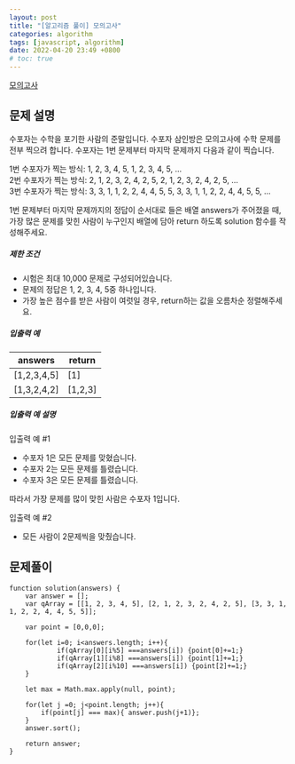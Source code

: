 ```yaml
---
layout: post
title: "[알고리즘 풀이] 모의고사"
categories: algorithm
tags: [javascript, algorithm]
date: 2022-04-20 23:49 +0800
# toc: true
---
```


[모의고사](https://programmers.co.kr/learn/courses/30/lessons/42840)

## 문제 설명

수포자는 수학을 포기한 사람의 준말입니다. 수포자 삼인방은 모의고사에 수학 문제를 전부 찍으려 합니다. 수포자는 1번 문제부터 마지막 문제까지 다음과 같이 찍습니다.

1번 수포자가 찍는 방식: 1, 2, 3, 4, 5, 1, 2, 3, 4, 5, ...  
2번 수포자가 찍는 방식: 2, 1, 2, 3, 2, 4, 2, 5, 2, 1, 2, 3, 2, 4, 2, 5, ...  
3번 수포자가 찍는 방식: 3, 3, 1, 1, 2, 2, 4, 4, 5, 5, 3, 3, 1, 1, 2, 2, 4, 4, 5, 5, ...

1번 문제부터 마지막 문제까지의 정답이 순서대로 들은 배열 answers가 주어졌을 때, 가장 많은 문제를 맞힌 사람이 누구인지 배열에 담아 return 하도록 solution 함수를 작성해주세요.

##### 제한 조건

- 시험은 최대 10,000 문제로 구성되어있습니다.
- 문제의 정답은 1, 2, 3, 4, 5중 하나입니다.
- 가장 높은 점수를 받은 사람이 여럿일 경우, return하는 값을 오름차순 정렬해주세요.

##### 입출력 예

| answers     | return  |
| ----------- | ------- |
| [1,2,3,4,5] | [1]     |
| [1,3,2,4,2] | [1,2,3] |

##### 입출력 예 설명

입출력 예 #1

- 수포자 1은 모든 문제를 맞혔습니다.
- 수포자 2는 모든 문제를 틀렸습니다.
- 수포자 3은 모든 문제를 틀렸습니다.

따라서 가장 문제를 많이 맞힌 사람은 수포자 1입니다.

입출력 예 #2

- 모든 사람이 2문제씩을 맞췄습니다.

## 문제풀이

```
function solution(answers) {
    var answer = [];
    var qArray = [[1, 2, 3, 4, 5], [2, 1, 2, 3, 2, 4, 2, 5], [3, 3, 1, 1, 2, 2, 4, 4, 5, 5]];

    var point = [0,0,0];

    for(let i=0; i<answers.length; i++){
            if(qArray[0][i%5] ===answers[i]) {point[0]+=1;}
            if(qArray[1][i%8] ===answers[i]) {point[1]+=1;}
            if(qArray[2][i%10] ===answers[i]) {point[2]+=1;}
    }

    let max = Math.max.apply(null, point);

    for(let j =0; j<point.length; j++){
        if(point[j] === max){ answer.push(j+1)};
    }
    answer.sort();

    return answer;
}
```
